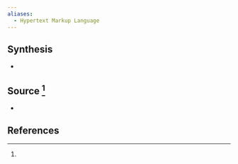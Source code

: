 ```yaml
---
aliases:
  - Hypertext Markup Language
---
```

## Synthesis
- 
## Source [^1]
- 
## References

[^1]: